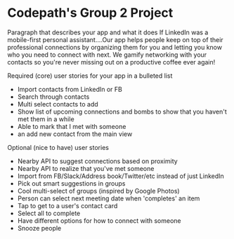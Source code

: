 # Codepath's Group 2 Project


Paragraph that describes your app and what it does
If LinkedIn was a mobile-first personal assistant....Our app helps people keep on top of their professional connections by organizing them for you and letting you know who you need to connect with next. We gamify networking with your contacts so you're never missing out on a productive coffee ever again!



Required (core) user stories for your app in a bulleted list
* Import contacts from LinkedIn or FB
* Search through contacts
* Multi select contacts to add
* Show list of upcoming connections and bombs to show that you haven't met them in a while
* Able to mark that I met with someone
* an add new contact from the main view

Optional (nice to have) user stories
* Nearby API to suggest connections based on proximity
* Nearby API to realize that you've met someone
* Import from FB/Slack/Address book/Twitter/etc instead of just LinkedIn
* Pick out smart suggestions in groups
* Cool multi-select of groups (inspired by Google Photos)
* Person can select next meeting date when 'completes' an item
* Tap to get to a user's contact card
* Select all to complete
* Have different options for how to connect with someone
* Snooze people
